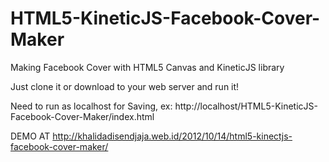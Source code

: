 HTML5-KineticJS-Facebook-Cover-Maker
====================================

Making Facebook Cover with HTML5 Canvas and KineticJS library

Just clone it or download to your web server and run it!

Need to run as localhost for Saving,
ex: http://localhost/HTML5-KineticJS-Facebook-Cover-Maker/index.html

DEMO AT http://khalidadisendjaja.web.id/2012/10/14/html5-kinectjs-facebook-cover-maker/